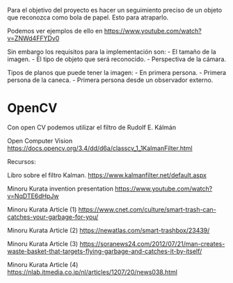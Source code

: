 	
Para el objetivo del proyecto es hacer un seguimiento preciso de un objeto que reconozca como bola de papel. Esto para atraparlo.


Podemos ver ejemplos de ello en https://www.youtube.com/watch?v=ZNWd4FFYDv0



Sin embargo los requisitos para la implementación son:
	- El tamaño de la imagen.
	- El tipo de objeto que será reconocido.
	- Perspectiva de la cámara.


Tipos de planos que puede tener la imagen:
	- En primera persona.
	- Primera persona de la caneca.
	- Primera persona desde un observador externo.



# OpenCV 

Con open CV podemos utilizar el filtro de Rudolf E. Kálmán



Open Computer Vision
https://docs.opencv.org/3.4/dd/d6a/classcv_1_1KalmanFilter.html


Recursos:

Libro sobre el filtro Kalman.
https://www.kalmanfilter.net/default.aspx

Minoru Kurata invention presentation
https://www.youtube.com/watch?v=NqDTE6dHpJw

Minoru Kurata Article (1)
https://www.cnet.com/culture/smart-trash-can-catches-your-garbage-for-you/

Minoru Kurata Article (2)
https://newatlas.com/smart-trashbox/23439/

Minoru Kurata Article (3)
https://soranews24.com/2012/07/21/man-creates-waste-basket-that-targets-flying-garbage-and-catches-it-by-itself/

Minoru Kurata Article (4)
https://nlab.itmedia.co.jp/nl/articles/1207/20/news038.html


